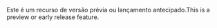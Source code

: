 <span data-ttu-id="a5339-101">Este é um recurso de versão prévia ou lançamento antecipado.</span><span class="sxs-lookup"><span data-stu-id="a5339-101">This is a preview or early release feature.</span></span>